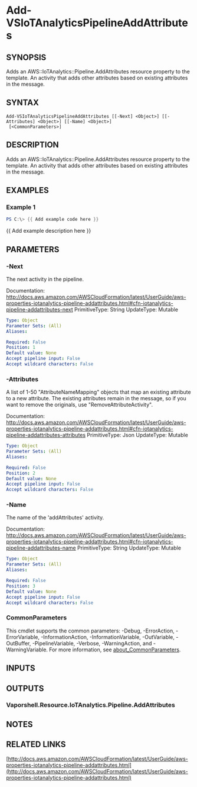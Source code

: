 # Add-VSIoTAnalyticsPipelineAddAttributes

## SYNOPSIS
Adds an AWS::IoTAnalytics::Pipeline.AddAttributes resource property to the template.
An activity that adds other attributes based on existing attributes in the message.

## SYNTAX

```
Add-VSIoTAnalyticsPipelineAddAttributes [[-Next] <Object>] [[-Attributes] <Object>] [[-Name] <Object>]
 [<CommonParameters>]
```

## DESCRIPTION
Adds an AWS::IoTAnalytics::Pipeline.AddAttributes resource property to the template.
An activity that adds other attributes based on existing attributes in the message.

## EXAMPLES

### Example 1
```powershell
PS C:\> {{ Add example code here }}
```

{{ Add example description here }}

## PARAMETERS

### -Next
The next activity in the pipeline.

Documentation: http://docs.aws.amazon.com/AWSCloudFormation/latest/UserGuide/aws-properties-iotanalytics-pipeline-addattributes.html#cfn-iotanalytics-pipeline-addattributes-next
PrimitiveType: String
UpdateType: Mutable

```yaml
Type: Object
Parameter Sets: (All)
Aliases:

Required: False
Position: 1
Default value: None
Accept pipeline input: False
Accept wildcard characters: False
```

### -Attributes
A list of 1-50 "AttributeNameMapping" objects that map an existing attribute to a new attribute.
The existing attributes remain in the message, so if you want to remove the originals, use "RemoveAttributeActivity".

Documentation: http://docs.aws.amazon.com/AWSCloudFormation/latest/UserGuide/aws-properties-iotanalytics-pipeline-addattributes.html#cfn-iotanalytics-pipeline-addattributes-attributes
PrimitiveType: Json
UpdateType: Mutable

```yaml
Type: Object
Parameter Sets: (All)
Aliases:

Required: False
Position: 2
Default value: None
Accept pipeline input: False
Accept wildcard characters: False
```

### -Name
The name of the 'addAttributes' activity.

Documentation: http://docs.aws.amazon.com/AWSCloudFormation/latest/UserGuide/aws-properties-iotanalytics-pipeline-addattributes.html#cfn-iotanalytics-pipeline-addattributes-name
PrimitiveType: String
UpdateType: Mutable

```yaml
Type: Object
Parameter Sets: (All)
Aliases:

Required: False
Position: 3
Default value: None
Accept pipeline input: False
Accept wildcard characters: False
```

### CommonParameters
This cmdlet supports the common parameters: -Debug, -ErrorAction, -ErrorVariable, -InformationAction, -InformationVariable, -OutVariable, -OutBuffer, -PipelineVariable, -Verbose, -WarningAction, and -WarningVariable. For more information, see [about_CommonParameters](http://go.microsoft.com/fwlink/?LinkID=113216).

## INPUTS

## OUTPUTS

### Vaporshell.Resource.IoTAnalytics.Pipeline.AddAttributes
## NOTES

## RELATED LINKS

[http://docs.aws.amazon.com/AWSCloudFormation/latest/UserGuide/aws-properties-iotanalytics-pipeline-addattributes.html](http://docs.aws.amazon.com/AWSCloudFormation/latest/UserGuide/aws-properties-iotanalytics-pipeline-addattributes.html)


